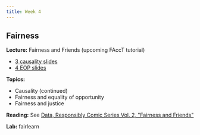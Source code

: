 ```yaml
---
title: Week 4
---
```


## Fairness

**Lecture:** Fairness and Friends (upcoming FAccT tutorial)

* [3 causality slides](../../../assets/3_Causality.pdf)
* [4 EOP slides](../../../assets/4_EOP.pdf)

**Topics:**

* Causality (continued)
* Fairness and equality of opportunity
* Fairness and justice

**Reading:** See [Data, Responsibly Comic Series Vol. 2, "Fairness and Friends"](https://dataresponsibly.github.io/comics/vol2/fairness_en.pdf)

**Lab:** fairlearn

